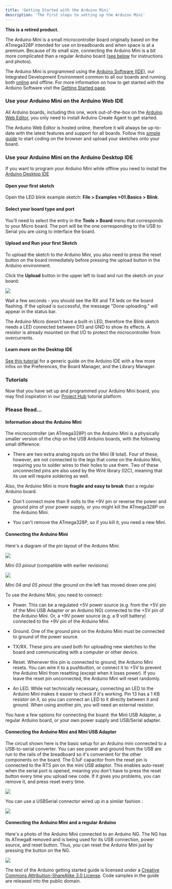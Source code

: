 ```yaml
---
title: 'Getting Started with the Arduino Mini'
description: 'The first steps to setting up the Arduino Mini'
---
```


**This is a retired product.**

The Arduino Mini is a small microcontroller board originally based on the ATmega328P intended for use on breadboards and when space is at a premium. Because of its small size, connecting the Arduino Mini is a bit more complicated than a regular Arduino board ([see below](#connecting) for instructions and photos).

The Arduino Mini is programmed using the [Arduino Software (IDE)](/en/Main/Software), our Integrated Development Environment common to all our boards and running both [online](https://create.arduino.cc/editor) and offline. For more information on how to get started with the Arduino Software visit the [Getting Started page](/en/Guide/HomePage).

### Use your Arduino Mini on the Arduino Web IDE



All Arduino boards, including this one, work out-of-the-box on the [Arduino Web Editor](https://create.arduino.cc/editor), you only need to install Arduino Create Agent to get started.

The Arduino Web Editor is hosted online, therefore it will always be up-to-date with the latest features and support for all boards. Follow this [simple guide](https://create.arduino.cc/projecthub/Arduino_Genuino/getting-started-with-arduino-web-editor-4b3e4a) to start coding on the browser and upload your sketches onto your board.





### Use your Arduino Mini on the Arduino Desktop IDE

If you want to program your Arduino Mini while offline you need to install the [Arduino Desktop IDE](/en/Main/Software)

#### Open your first sketch

Open the LED blink example sketch: **File > Examples >01.Basics > Blink**.

#### Select your board type and port

You'll need to select the entry in the **Tools > Board** menu that corresponds to your Micro board. The port will be the one corresponding to the USB to Serial you are using to interface the board.

#### Upload and Run your first Sketch

To upload the sketch to the Arduino Mini, you also need to press the reset button on the board immediately before pressing the upload button in the Arduino environment.

Click the **Upload** button in the upper left to load and run the sketch on your board:

![](./assets/UNO_Upload.png)

Wait a few seconds - you should see the RX and TX leds on the board flashing. If the upload is successful, the message "Done uploading." will appear in the status bar.

The Arduino Micro doesn't have a built-in LED, therefore the Blink sketch needs a LED connected between D13 and GND to show its effects. A resistor is already mounted on that I/O to protect the microcontroller from overcurrents.

#### Learn more on the Desktop IDE

[See this tutorial](https://create.arduino.cc/projecthub/Arduino_Genuino/getting-started-with-the-arduino-software-ide-623be4) for a generic guide on the Arduino IDE with a few more infos on the Preferences, the Board Manager, and the Library Manager.

### Tutorials

Now that you have set up and programmed your Arduino Mini board, you may find inspiration in our [Project Hub](https://create.arduino.cc/projecthub/products/arduino-mini-05) tutorial platform.

### Please Read...

#### Information about the Arduino Mini

The microcontroller (an ATmega328P) on the Arduino Mini is a physically smaller version of the chip on the USB Arduino boards, with the following small difference:

- There are two extra analog inputs on the Mini (8 total). Four of these, however, are not connected to the legs that come on the Arduino Mini, requiring you to solder wires to their holes to use them. Two of these unconnected pins are also used by the Wire library (I2C), meaning that its use will require soldering as well.

Also, the Arduino Mini is more **fragile and easy to break** than a regular Arduino board.

- Don't connect more than 9 volts to the +9V pin or reverse the power and ground pins of your power supply, or you might kill the ATmega328P on the Arduino Mini.

- You can't remove the ATmega328P, so if you kill it, you need a new Mini.

#### Connecting the Arduino Mini

Here's a diagram of the pin layout of the Arduino Mini:

![](./assets/arduino_mini_pinout.png)

_Mini 03 pinout_ (compatible with earlier revisions)

![](./assets/arduino_mini04_pinout.png)

_Mini 04 and 05 pinout_ (the ground on the left has moved down one pin)

To use the Arduino Mini, you need to connect:

- Power. This can be a regulated +5V power source (e.g. from the +5V pin of the Mini USB Adapter or an Arduino NG) connected to the +5V pin of the Arduino Mini. Or, a +9V power source (e.g. a 9 volt battery) connected to the +9V pin of the Arduino Mini.

- Ground. One of the ground pins on the Arduino Mini must be connected to ground of the power source.

- TX/RX. These pins are used both for uploading new sketches to the board and communicating with a computer or other device.

- Reset. Whenever this pin is connected to ground, the Arduino Mini resets. You can wire it to a pushbutton, or connect it to +5V to prevent the Arduino Mini from resetting (except when it loses power). If you leave the reset pin unconnected, the Arduino Mini will reset randomly.

- An LED. While not technically necessary, connecting an LED to the Arduino Mini makes it easier to check if it's working. Pin 13 has a 1 KB resistor on it, so you can connect an LED to it directly between it and ground. When using another pin, you will need an external resistor.

You have a few options for connecting the board: the Mini USB Adapter, a regular Arduino board, or your own power supply and USB/Serial adapter.

#### Connecting the Arduino Mini and Mini USB Adapter

The circuit shown here is the basic setup for an Arduino mini connected to a USB-to-serial converter. You can see power and ground from the USB are run to the rails of the breadboard so it's convenient for the other components on the board. The 0.1uF capacitor from the reset pin is connected to the RTS pin on the mini USB adaptor. This enables auto-reset when the serial port is opened, meaning you don't have to press the reset button every time you upload new code. If it gives you problems, you can remove it, and press reset every time.

![](./assets/ArduinoMiniBreadboardPhoto3.jpg)

You can use a USBSerial connector wired up in a similar fashion :

![](./assets/ArduinoMiniUSBSerialLite.jpg)

#### Connecting the Arduino Mini and a regular Arduino

Here's a photo of the Arduino Mini connected to an Arduino NG. The NG has its ATmega8 removed and is being used for its USB connection, power source, and reset button. Thus, you can reset the Arduino Mini just by pressing the button on the NG.

![](./assets/ArduinoMiniAndNGBreadboardPhoto.jpg)

The text of the Arduino getting started guide is licensed under a
[Creative Commons Attribution-ShareAlike 3.0 License](http://creativecommons.org/licenses/by-sa/3.0/). Code samples in the guide are released into the public domain.

